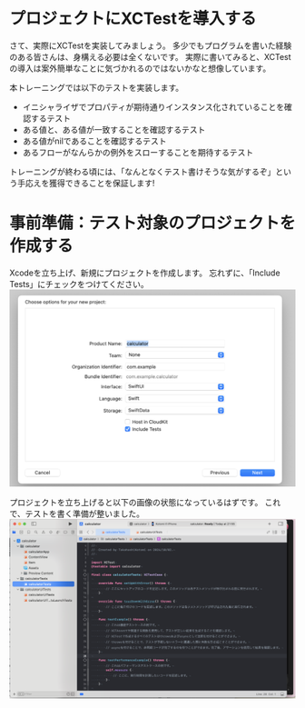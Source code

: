 # プロジェクトにXCTestを導入する

さて、実際にXCTestを実装してみましょう。
多少でもプログラムを書いた経験のある皆さんは、身構える必要は全くないです。
実際に書いてみると、XCTestの導入は案外簡単なことに気づかれるのではないかなと想像しています。

本トレーニングでは以下のテストを実装します。

- イニシャライザでプロパティが期待通りインスタンス化されていることを確認するテスト
- ある値と、ある値が一致することを確認するテスト
- ある値がnilであることを確認するテスト
- あるフローがなんらかの例外をスローすることを期待するテスト

トレーニングが終わる頃には、「なんとなくテスト書けそうな気がするぞ」という手応えを獲得できることを保証します!

# 事前準備：テスト対象のプロジェクトを作成する

Xcodeを立ち上げ、新規にプロジェクトを作成します。
忘れずに、「Include Tests」にチェックをつけてください。
![試験対象のプロジェクトを作成する](../assets/XCTest_1.png)

プロジェクトを立ち上げると以下の画像の状態になっているはずです。
これで、テストを書く準備が整いました。
![初期状態](../assets/XCTest_2.png)